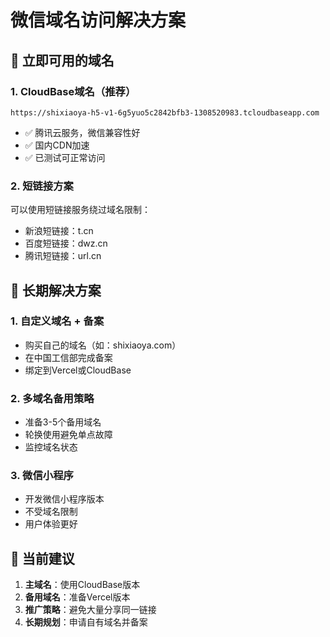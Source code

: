 # 微信域名访问解决方案

## 🚀 立即可用的域名

### 1. CloudBase域名（推荐）
```
https://shixiaoya-h5-v1-6g5yuo5c2842bfb3-1308520983.tcloudbaseapp.com
```
- ✅ 腾讯云服务，微信兼容性好
- ✅ 国内CDN加速
- ✅ 已测试可正常访问

### 2. 短链接方案
可以使用短链接服务绕过域名限制：
- 新浪短链接：t.cn
- 百度短链接：dwz.cn
- 腾讯短链接：url.cn

## 🔧 长期解决方案

### 1. 自定义域名 + 备案
- 购买自己的域名（如：shixiaoya.com）
- 在中国工信部完成备案
- 绑定到Vercel或CloudBase

### 2. 多域名备用策略
- 准备3-5个备用域名
- 轮换使用避免单点故障
- 监控域名状态

### 3. 微信小程序
- 开发微信小程序版本
- 不受域名限制
- 用户体验更好

## 📱 当前建议

1. **主域名**：使用CloudBase版本
2. **备用域名**：准备Vercel版本
3. **推广策略**：避免大量分享同一链接
4. **长期规划**：申请自有域名并备案